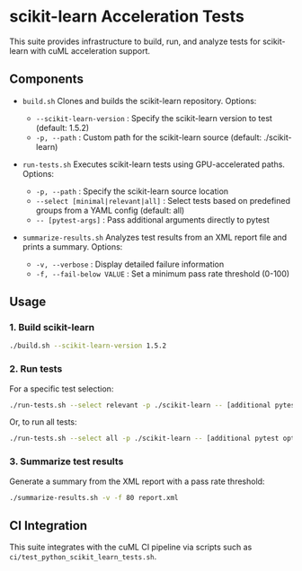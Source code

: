 # scikit-learn Acceleration Tests

This suite provides infrastructure to build, run, and analyze tests for scikit-learn with cuML acceleration support.

## Components

- `build.sh`
  Clones and builds the scikit-learn repository.
  Options:
  - `--scikit-learn-version` : Specify the scikit-learn version to test (default: 1.5.2)
  - `-p, --path`             : Custom path for the scikit-learn source (default: ./scikit-learn)

- `run-tests.sh`
  Executes scikit-learn tests using GPU-accelerated paths.
  Options:
  - `-p, --path`             : Specify the scikit-learn source location
  - `--select [minimal|relevant|all]` : Select tests based on predefined groups from a YAML config (default: all)
  - `-- [pytest-args]`       : Pass additional arguments directly to pytest

- `summarize-results.sh`
  Analyzes test results from an XML report file and prints a summary.
  Options:
  - `-v, --verbose`          : Display detailed failure information
  - `-f, --fail-below VALUE`  : Set a minimum pass rate threshold (0-100)

## Usage

### 1. Build scikit-learn
```bash
./build.sh --scikit-learn-version 1.5.2
```

### 2. Run tests
For a specific test selection:
```bash
./run-tests.sh --select relevant -p ./scikit-learn -- [additional pytest options]
```
Or, to run all tests:
```bash
./run-tests.sh --select all -p ./scikit-learn -- [additional pytest options]
```

### 3. Summarize test results
Generate a summary from the XML report with a pass rate threshold:
```bash
./summarize-results.sh -v -f 80 report.xml
```

## CI Integration

This suite integrates with the cuML CI pipeline via scripts such as `ci/test_python_scikit_learn_tests.sh`.
